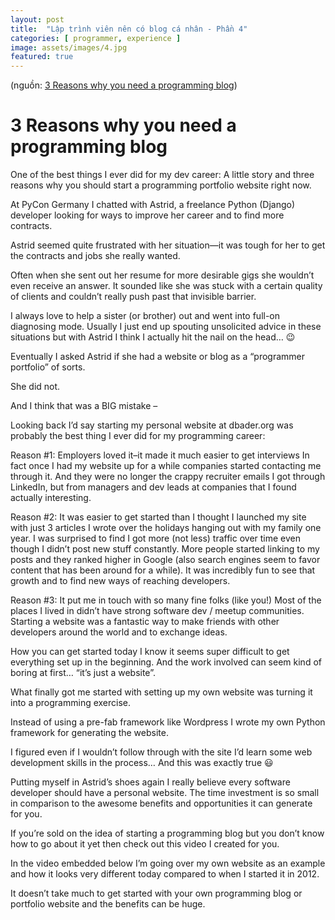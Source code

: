 ```yaml
---
layout: post
title:  "Lập trình viên nên có blog cá nhân - Phần 4"
categories: [ programmer, experience ]
image: assets/images/4.jpg
featured: true
---
```


(nguồn: [3 Reasons why you need a programming blog](https://dbader.org/blog/3-reasons-why-you-need-a-programming-blog))

# 3 Reasons why you need a programming blog

One of the best things I ever did for my dev career: A little story and three reasons why you should start a programming portfolio website right now.

At PyCon Germany I chatted with Astrid, a freelance Python (Django) developer looking for ways to improve her career and to find more contracts.

Astrid seemed quite frustrated with her situation—it was tough for her to get the contracts and jobs she really wanted.

Often when she sent out her resume for more desirable gigs she wouldn’t even receive an answer. It sounded like she was stuck with a certain quality of clients and couldn’t really push past that invisible barrier.

I always love to help a sister (or brother) out and went into full-on diagnosing mode. Usually I just end up spouting unsolicited advice in these situations but with Astrid I think I actually hit the nail on the head… 😉

Eventually I asked Astrid if she had a website or blog as a “programmer portfolio” of sorts.

She did not.

And I think that was a BIG mistake –

Looking back I’d say starting my personal website at dbader.org was probably the best thing I ever did for my programming career:

Reason #1: Employers loved it–it made it much easier to get interviews
In fact once I had my website up for a while companies started contacting me through it. And they were no longer the crappy recruiter emails I got through LinkedIn, but from managers and dev leads at companies that I found actually interesting.

Reason #2: It was easier to get started than I thought
I launched my site with just 3 articles I wrote over the holidays hanging out with my family one year. I was surprised to find I got more (not less) traffic over time even though I didn’t post new stuff constantly. More people started linking to my posts and they ranked higher in Google (also search engines seem to favor content that has been around for a while). It was incredibly fun to see that growth and to find new ways of reaching developers.

Reason #3: It put me in touch with so many fine folks (like you!)
Most of the places I lived in didn’t have strong software dev / meetup communities. Starting a website was a fantastic way to make friends with other developers around the world and to exchange ideas.

How you can get started today
I know it seems super difficult to get everything set up in the beginning. And the work involved can seem kind of boring at first… “it’s just a website”.

What finally got me started with setting up my own website was turning it into a programming exercise.

Instead of using a pre-fab framework like Wordpress I wrote my own Python framework for generating the website.

I figured even if I wouldn’t follow through with the site I’d learn some web development skills in the process… And this was exactly true 😃

Putting myself in Astrid’s shoes again I really believe every software developer should have a personal website. The time investment is so small in comparison to the awesome benefits and opportunities it can generate for you.

If you’re sold on the idea of starting a programming blog but you don’t know how to go about it yet then check out this video I created for you.

In the video embedded below I’m going over my own website as an example and how it looks very different today compared to when I started it in 2012.

It doesn’t take much to get started with your own programming blog or portfolio website and the benefits can be huge.